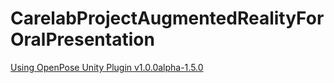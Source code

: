 # CarelabProjectAugmentedRealityForOralPresentation

[Using OpenPose Unity Plugin v1.0.0alpha-1.5.0](https://github.com/CMU-Perceptual-Computing-Lab/openpose_unity_plugin)
